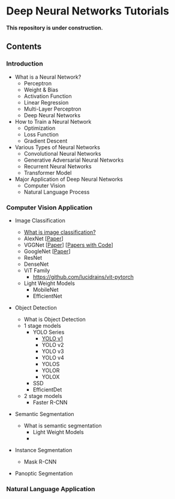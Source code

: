 # Deep Neural Networks Tutorials 

**This repository is under construction.**

## Contents 
### Introduction 
- What is a Neural Network?
  - Perceptron
  - Weight & Bias
  - Activation Function 
  - Linear Regression
  - Multi-Layer Perceptron  
  - Deep Neural Networks 
- How to Train a Neural Network
  - Optimization 
  - Loss Function 
  - Gradient Descent 
- Various Types of Neural Networks 
  - Convolutional Neural Networks
  - Generative Adversarial Neural Networks 
  - Recurrent Neural Networks
  - Transformer Model 
- Major Application of Deep Neural Networks 
  - Computer Vision 
  - Natural Language Process 
  
### Computer Vision Application
- Image Classification 
  - [What is image classification?](https://www.thinkautomation.com/eli5/eli5-what-is-image-classification-in-deep-learning/#:~:text=Image%20classification%20is%20where%20a%20computer%20can%20analyse%20an%20image%20and%20identify%20the%20%E2%80%98class%E2%80%99%20the%20image%20falls%20under.%20(Or%20a%20probability%20of%20the%20image%20being%20part%20of%20a%20%E2%80%98class%E2%80%99.)%20A%20class%20is%20essentially%20a%20label%2C%20for%20instance%2C%20%E2%80%98car%E2%80%99%2C%20%E2%80%98animal%E2%80%99%2C%20%E2%80%98building%E2%80%99%20and%20so%20on.%C2%A0)
  - AlexNet [[Paper](https://proceedings.neurips.cc/paper/2012/file/c399862d3b9d6b76c8436e924a68c45b-Paper.pdf)] 
  - VGGNet [[Paper](https://arxiv.org/abs/1409.1556)] [[Papers with Code](https://paperswithcode.com/method/vgg)]
  - GoogleNet [[Paper](https://arxiv.org/abs/1409.4842)]
  - ResNet
  - DenseNet
  - ViT Family 
    - https://github.com/lucidrains/vit-pytorch 
  - Light Weight Models 
    - MobileNet 
    - EfficientNet 
- Object Detection 
  - What is Object Detection 
  - 1 stage models 
    - YOLO Series 
      - [YOLO v1](https://arxiv.org/abs/1506.02640)
      - YOLO v2 
      - YOLO v3 
      - YOLO v4 
      - YOLOS
      - YOLOR 
      - YOLOX
    - SSD 
    - EfficientDet 
  - 2 stage models 
    - Faster R-CNN 
    

- Semantic Segmentation 
  - What is semantic segmentation 
    - Light Weight Models  
    - 
- Instance Segmentation 
  - Mask R-CNN 
- Panoptic Segmentation 

### Natural Language Application
  
 

